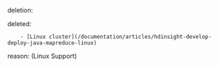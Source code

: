 deletion:

deleted:

		- [Linux cluster](/documentation/articles/hdinsight-develop-deploy-java-mapreduce-linux)

reason: (Linux Support)

